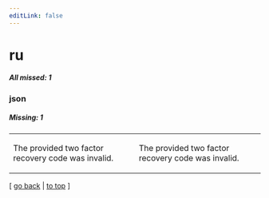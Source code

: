 ```yaml
---
editLink: false
---
```


# ru

##### All missed: 1


### json

##### Missing: 1

<table width="100%">
<tr><td width="50%">

The provided two factor recovery code was invalid.

</td><td width="50%">

The provided two factor recovery code was invalid.

</td></tr>
</table>

[ [go back](../status.md) | [to top](#) ]

